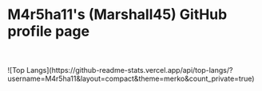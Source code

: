 # M4r5ha11's (Marshall45) GitHub profile page

<br>
<br>
![Top Langs](https://github-readme-stats.vercel.app/api/top-langs/?username=M4r5ha11&layout=compact&theme=merko&count_private=true)



